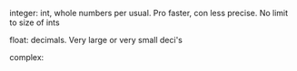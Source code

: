 integer:  int, whole numbers per usual.  Pro faster, con less precise. No limit to size of ints

float: decimals. Very large or very small deci's

complex: 
